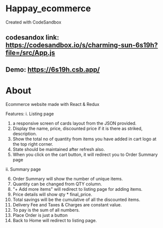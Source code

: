 # Happay_ecommerce

Created with CodeSandbox

## codesandox link: https://codesandbox.io/s/charming-sun-6s19h?file=/src/App.js

## Demo: https://6s19h.csb.app/

# About

Ecommerce website made with React & Redux

Features:
i. Listing page

1.  a responsive screen of cards layout from the JSON provided.
2.  Display the name, price, discounted price if it is there as striked, description.
3.  Show the total no of quantity from items you have added in cart logo at the top right corner.
4.  State should be maintained after refresh also.
5.  When you click on the cart button, it will redirect you to Order Summary page

ii. Summary page

6.  Order Summary will show the number of unique items.
7.  Quantity can be changed from QTY column.
8.  &quot;+ Add more items&quot; will redirect to listing page for adding items.
9.  Price details will show qty \* final_price.
10. Total savings will be the cumulative of all the discounted items.
11. Delivery Fee and Taxes &amp; Charges are constant value.
12. To pay is the sum of all numbers.
13. Place Order is just a button
14. Back to Home will redirect to listing page.
